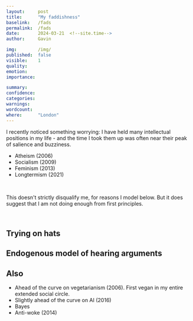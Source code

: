 ```yaml
---
layout:     post
title:      "My faddishness"
baselink:   /fads
permalink:  /fads
date:       2024-03-21  <!--site.time-->
author:     Gavin

img:        /img/
published:  false
visible:    1
quality:    
emotion:    
importance: 

summary:    
confidence: 
categories: 
warnings:   
wordcount:      
where:      "London"
---
```


I recently noticed something worrying: I have held many intellectual positions in my life - and the time I took them up was often near their peak of salience and buzziness.

* Atheism (2006)
* Socialism (2009)
* Feminism (2013)
* Longtermism (2021) 

<br> 

This doesn't strictly disqualify me, for reasons I model below. But it does suggest that I am not doing enough from first principles.

<br> 

## Trying on hats



## Endogenous model of hearing arguments



## Also 

* Ahead of the curve on vegetarianism (2006). First vegan in my entire extended social circle.
* Slightly ahead of the curve on AI (2016)
* Bayes
* Anti-woke (2014)
